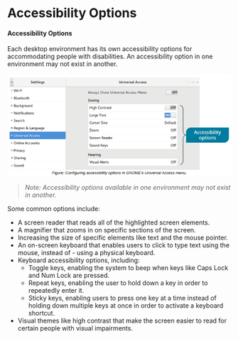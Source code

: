 # Accessibility Options

#### Accessibility Options

Each desktop environment has its own accessibility options for accommodating people with disabilities. An accessibility option in one environment may not exist in another.

![](./img/access.png)

> _Note: Accessibility options available in one environment may not exist in another._

Some common options include:

-   A screen reader that reads all of the highlighted screen elements.
-   A magnifier that zooms in on specific sections of the screen.
-   Increasing the size of specific elements like text and the mouse pointer.
-   An on-screen keyboard that enables users to click to type text using the mouse, instead of - using a physical keyboard.
-   Keyboard accessibility options, including:
    -   Toggle keys, enabling the system to beep when keys like Caps Lock and Num Lock are pressed.
    -   Repeat keys, enabling the user to hold down a key in order to repeatedly enter it.
    -   Sticky keys, enabling users to press one key at a time instead of holding down multiple keys at once in order to activate a keyboard shortcut.
-   Visual themes like high contrast that make the screen easier to read for certain people with visual impairments.